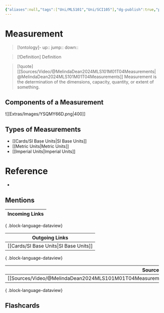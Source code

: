 ```yaml
---
{"aliases":null,"tags":["Uni/MLS101","Uni/SCI105"],"dg-publish":true,"permalink":"/cards/measurement/","dgPassFrontmatter":true}
---
```


# Measurement

> [!ontology]-
> up:: 
> jump:: 
> down:: 

> [!Definition] Definition

> [!quote] [[Sources/Video/@MelindaDean2024MLS101M01T04Measurements\|@MelindaDean2024MLS101M01T04Measurements]]
> Measurement is the determination of the dimensions, capacity, quantity, or extent of something.

## Components of a Measurement

![[Extras/Images/YSQMY66D.png\|400]]

## Types of Measurements

- [[Cards/SI Base Units\|SI Base Units]]
- [[Metric Units\|Metric Units]]
- [[Imperial Units\|Imperial Units]]

# Reference

- 

## Mentions

| Incoming Links |
| -------------- |

{ .block-language-dataview}

| Outgoing Links                            |
| ----------------------------------------- |
| [[Cards/SI Base Units\|SI Base Units]] |

{ .block-language-dataview}

| Sources                                                                                                 |
| ------------------------------------------------------------------------------------------------------- |
| [[Sources/Video/@MelindaDean2024MLS101M01T04Measurements\|@MelindaDean2024MLS101M01T04Measurements]] |

{ .block-language-dataview}

## Flashcards